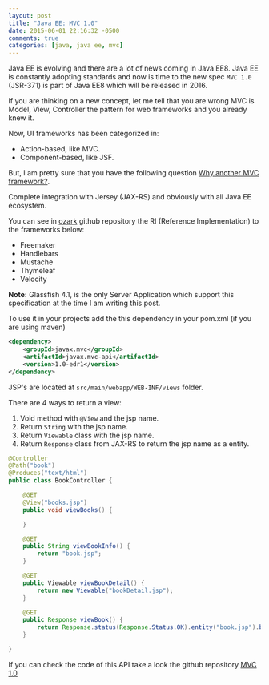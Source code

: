 ```yaml
---
layout: post
title: "Java EE: MVC 1.0"
date: 2015-06-01 22:16:32 -0500
comments: true
categories: [java, java ee, mvc]
---
```

Java EE is evolving and there are a lot of news coming in Java EE8. Java EE is constantly adopting standards and now is time to the new spec `MVC 1.0` (JSR-371) is part of Java EE8 which will be released in 2016.

If you are thinking on a new concept, let me tell that you are wrong MVC is Model, View, Controller the pattern for web frameworks and you already knew it.

Now, UI frameworks has been categorized in:

* Action-based, like MVC.
* Component-based, like JSF.

But, I am pretty sure that you have the following question [Why another MVC framework?](http://www.oracle.com/technetwork/articles/java/mvc-2280472.html).

Complete integration with Jersey (JAX-RS) and obviously with all Java EE ecosystem.

You can see in [ozark](https://github.com/spericas/ozark) github repository the RI (Reference Implementation) to the frameworks below:

* Freemaker
* Handlebars
* Mustache
* Thymeleaf
* Velocity

**Note:** Glassfish 4.1, is the only Server Application which support this specification at the time I am writing this post.

To use it in your projects add the this dependency in your pom.xml (if you are using maven)

```xml
<dependency>
	<groupId>javax.mvc</groupId>
	<artifactId>javax.mvc-api</artifactId>
	<version>1.0-edr1</version>
</dependency>
```

JSP's are located at `src/main/webapp/WEB-INF/views` folder.

There are 4 ways to return a view:

1. Void method with `@View` and the jsp name.
2. Return `String` with the jsp name.
3. Return `Viewable` class with the jsp name.
4. Return `Response` class from JAX-RS to return the jsp name as a entity.

```java
@Controller
@Path("book")
@Produces("text/html")
public class BookController {

    @GET
	@View("books.jsp")
	public void viewBooks() {

	}

	@GET
	public String viewBookInfo() {
		return "book.jsp";
	}

	@GET
	public Viewable viewBookDetail() {
		return new Viewable("bookDetail.jsp");
	}

	@GET
	public Response viewBook() {
		return Response.status(Response.Status.OK).entity("book.jsp").build();
	}

}
```

If you can check the code of this API take a look the github repository [MVC 1.0](https://github.com/spericas/mvc-spec)
